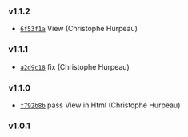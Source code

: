 ### v1.1.2

- [`6f53f1a`](https://github.com/turacojs/fody/commit/6f53f1a1d6a073fd271fbb17d674a57fe9b9daf3) View (Christophe Hurpeau)

### v1.1.1

- [`a2d9c18`](https://github.com/turacojs/fody/commit/a2d9c1864f529cdd9306654a00953a4c8b8ff173) fix (Christophe Hurpeau)

### v1.1.0

- [`f792b8b`](https://github.com/turacojs/fody/commit/f792b8b3a58d0ce3469a07def91e84218656583d) pass View in Html (Christophe Hurpeau)

### v1.0.1



